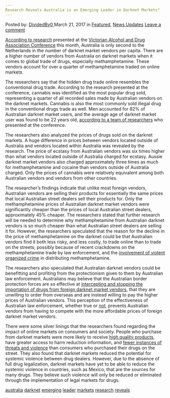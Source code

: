 ```yaml
---
Research Reveals Australia is an Emerging Leader in Darknet Markets"
---
```

<article class="post-listing post-18729 post type-post status-publish format-standard has-post-thumbnail hentry 
 tag-australia tag-emerging tag-leader tag-research tag-reveals">
<div class="post-inner">
<span>Posted by: <a href="https://www.deepdotweb.com/author/dividedby0/" title="">DividedBy0 </a></span>
<span>March 21, 2017</span>
<span>in <a href="https://www.deepdotweb.com/category/deepdot-news/" rel="category tag">Featured</a>, <a href="https://www.deepdotweb.com/category/news-updates/" rel="category tag">News Updates</a></span>
<span><a href="https://www.deepdotweb.com/2017/03/21/research-reveals-australia-emerging-leader-darknet-markets/#respond">Leave a comment</a></span>


<p><a href="https://theconversation.com/australia-emerges-as-a-leader-in-the-global-darknet-drugs-trade-73125">According to research</a> presented at the <a href="https://www.eventbrite.com.au/e/vaada-conference-2017-complexity-collaboration-consumers-and-care-tickets-27298320010">Victorian Alcohol and Drug Association Conference</a> this month, Australia is only second to the Netherlands in the number of darknet market vendors per capita. There are a higher number of vendors from Australia on darknet markets when it comes to global trade of drugs, especially methamphetamine. These vendors account for over a quarter of methamphetamine traded on online markets.</p>
<p>The researchers say that the hidden drug trade online resembles the conventional drug trade. According to the research presented at the conference, cannabis was identified as the most popular drug sold, representing a quarter of all recorded sales made by Australian vendors on the darknet markets. Cannabis is also the most commonly sold illegal drug in the conventional drugs trade as well. Men accounted for 82% of Australian darknet market users, and the average age of darknet market user was found to be 22 years old, <a href="http://www.sciencedirect.com/science/article/pii/S0955395916301323">according to a team of researchers</a> who presented at the conference.</p>
<p>The researchers also analyzed the prices of drugs sold on the darknet markets. A huge difference in prices between vendors located outside of Australia and vendors located within Australia was revealed by the research. <a id="post-18729-__DdeLink__52_1978231653"></a>The price of ecstasy from Australian vendors was six times higher than what vendors located outside of Australia charged for ecstasy. Aussie darknet market vendors also charged approximately three times as much for methamphetamine and cocaine than vendors outside of Australia charged. Only the prices of cannabis were relatively equivalent among both Australian vendors and vendors from other countries.</p>
<p>The researcher’s findings indicate that unlike most foreign vendors, Australian vendors are selling their products for essentially the same prices that local Australian street dealers sell their products for. Only the methamphetamine prices of Australian darknet market vendors were significantly cheaper than the prices of local Australian street dealers, approximately 45% cheaper. The researchers stated that further research will be needed to determine why methamphetamine from Australian darknet vendors is so much cheaper than what Australian street dealers are selling it for. However, the researchers speculated that the reason for the decline in the price of methamphetamine on the darknet could be that Australian vendors find it both less risky, and less costly, to trade online than to trade on the streets; possibly because of recent crackdowns on the methamphetamine trade by law enforcement, and the <a href="https://www.deepdotweb.com/2015/07/09/whats-with-australians-and-dnms/">involvement of violent organized crime</a> in distributing methamphetamine.</p>
<p>The researchers also speculated that Australian darknet vendors could be benefitting and profiting from the protectionism given to them by Australian law enforcement. Australians may believe that the Australian border protection forces are so effective at <a href="https://www.deepdotweb.com/2016/11/11/australia-arrests-four-global-darknet-investigation/">intercepting and stopping the importation of drugs from foreign darknet market vendors</a>, that they are unwilling to order from overseas and are instead willing to pay the higher prices of Australian vendors. This perception of the effectiveness of Australian law enforcement, whether true or <a href="https://www.deepdotweb.com/2016/08/02/australia-post-unable-detect-drugs-explosives-mail/">not</a>, prevents Australian vendors from having to compete with the more affordable prices of foreign darknet market vendors.</p>
<p>There were some silver linings that the researchers found regarding the impact of online markets on consumers and society. People who purchase from darknet markets were more likely to receive <a href="http://onlinelibrary.wiley.com/doi/10.1111/add.12470/full">high quality products</a>, have greater access to harm reduction information, and <a href="http://www.sciencedirect.com/science/article/pii/S0955395916301323">fewer instances of threats and violence</a> than consumers who purchased their drugs on the street. They also found that darknet markets reduced the potential for systemic violence between drug dealers. However, due to the absence of full drug legalization, darknet markets have yet to be able to reduce the systemic violence in countries, such as Mexico, that are the sources for many drugs. They believe such violence will only be reduced or eliminated through the implementation of legal markets for drugs.</p>
</div>
<a href="https://www.deepdotweb.com/tag/australia/" rel="tag">australia</a> <a href="https://www.deepdotweb.com/tag/darknet/" rel="tag">darknet</a> <a href="https://www.deepdotweb.com/tag/emerging/" rel="tag">emerging</a> <a href="https://www.deepdotweb.com/tag/leader/" rel="tag">leader</a> <a href="https://www.deepdotweb.com/tag/markets/" rel="tag">markets</a> <a href="https://www.deepdotweb.com/tag/research/" rel="tag">research</a> <a href="https://www.deepdotweb.com/tag/reveals/" rel="tag">reveals</a></span> <span style="display:none" class="updated">2017-03-21<a href="https://www.deepdotweb.com/author/dividedby0/" title="Posts by DividedBy0" rel="author">DividedBy0</a></strong></div>

